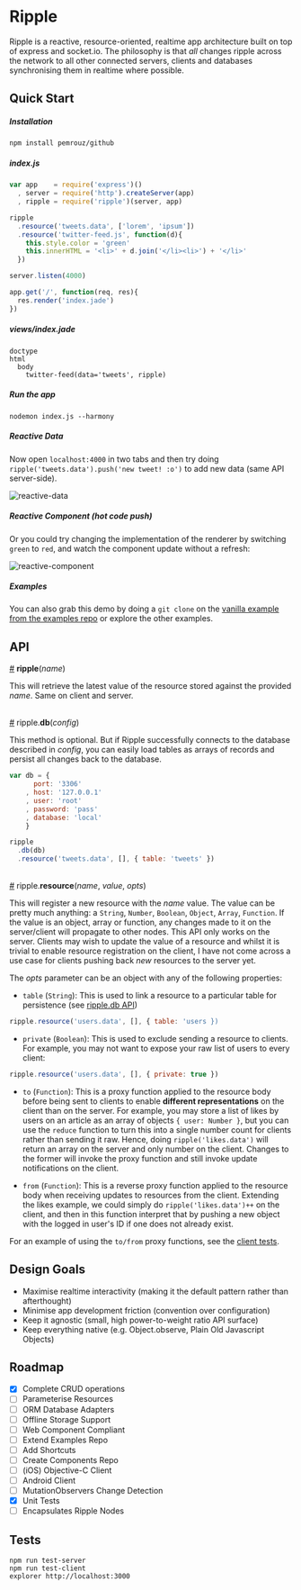 # Ripple

Ripple is a reactive, resource-oriented, realtime app architecture built on top of express and socket.io. The philosophy is that _all_ changes ripple across the network to all other connected servers, clients and databases synchronising them in realtime where possible.

## Quick Start

##### Installation

```
npm install pemrouz/github
```

##### index.js
```js
var app    = require('express')()
  , server = require('http').createServer(app)
  , ripple = require('ripple')(server, app)

ripple
  .resource('tweets.data', ['lorem', 'ipsum'])
  .resource('twitter-feed.js', function(d){
    this.style.color = 'green'
    this.innerHTML = '<li>' + d.join('</li><li>') + '</li>'
  })

server.listen(4000)

app.get('/', function(req, res){
  res.render('index.jade')
})
```

##### views/index.jade

```jade
doctype
html
  body
    twitter-feed(data='tweets', ripple)
```

##### Run the app

```shell
nodemon index.js --harmony
```

##### Reactive Data

Now open `localhost:4000` in two tabs and then try doing `ripple('tweets.data').push('new tweet! :o')` to add new data (same API server-side). 

![reactive-data](https://cloud.githubusercontent.com/assets/2184177/4209638/ce377c08-386b-11e4-9e80-362d888842ca.gif)

##### Reactive Component (hot code push)

Or you could try changing the implementation of the renderer by switching `green` to `red`, and watch the component update without a refresh:

![reactive-component](https://cloud.githubusercontent.com/assets/2184177/4209637/ce3396c4-386b-11e4-9c69-7be232382463.gif)

##### Examples 

You can also grab this demo by doing a `git clone` on the [vanilla example from the examples repo](https://github.com/pemrouz/ripple-examples) or explore the other examples.

## API

<a name="api-ripple" href="#api-resource">#</a> __ripple__(_name_)

This will retrieve the latest value of the resource stored against the provided _name_. Same on client and server.

<br><a name="api-db" href="#api-db">#</a> ripple.__db__(_config_)

This method is optional. But if Ripple successfully connects to the database described in _config_, you can easily load tables as arrays of records and persist all changes back to the database.

```js
var db = {
      port: '3306'
    , host: '127.0.0.1'
    , user: 'root'
    , password: 'pass'
    , database: 'local'
    }

ripple
  .db(db)
  .resource('tweets.data', [], { table: 'tweets' })
```

<br><a name="api-resource" href="#api-resource">#</a> ripple.__resource__(_name_, _value_, _opts_)

This will register a new resource with the _name_ value. The value can be pretty much anything: a `String`, `Number`, `Boolean`, `Object`, `Array`, `Function`. If the value is an object, array or function, any changes made to it on the server/client will propagate to other nodes. This API only works on the server. Clients may wish to update the value of a resource and whilst it is trivial to enable resource registration on the client, I have not come across a use case for clients pushing back _new_ resources to the server yet.

The _opts_ parameter can be an object with any of the following properties:

* `table` (`String`): This is used to link a resource to a particular table for persistence (see [ripple.db API](#api-db))

```js
ripple.resource('users.data', [], { table: 'users })
```

* `private` (`Boolean`): This is used to exclude sending a resource to clients. For example, you may not want to expose your raw list of users to every client: 

```js
ripple.resource('users.data', [], { private: true })
```

* `to` (`Function`): This is a proxy function applied to the resource body before being sent to clients to enable **different representations** on the client than on the server. For example, you may store a list of likes by users on an article as an array of objects `{ user: Number }`, but you can use the `reduce` function to turn this into a single number count for clients rather than sending it raw. Hence, doing `ripple('likes.data')` will return an array on the server and only number on the client. Changes to the former will invoke the proxy function and still invoke update notifications on the client.

* `from` (`Function`): This is a reverse proxy function applied to the resource body when receiving updates to resources from the client. Extending the likes example, we could simply do `ripple('likes.data')++` on the client, and then in this function interpret that by pushing a new object with the logged in user's ID if one does not already exist.

For an example of using the `to/from` proxy functions, see the [client tests](https://github.com/pemrouz/ripple/blob/master/test/client.js#L36-L43).

## Design Goals
* Maximise realtime interactivity (making it the default pattern rather than afterthought)
* Minimise app development friction (convention over configuration)
* Keep it agnostic (small, high power-to-weight ratio API surface)
* Keep everything native (e.g. Object.observe, Plain Old Javascript Objects)

## Roadmap
* [x] Complete CRUD operations
* [ ] Parameterise Resources
* [ ] ORM Database Adapters
* [ ] Offline Storage Support
* [ ] Web Component Compliant
* [ ] Extend Examples Repo
* [ ] Add Shortcuts
* [ ] Create Components Repo
* [ ] (iOS) Objective-C Client
* [ ] Android Client
* [ ] MutationObservers Change Detection
* [x] Unit Tests
* [ ] Encapsulates Ripple Nodes

## Tests

```
npm run test-server
npm run test-client 
explorer http://localhost:3000
```
